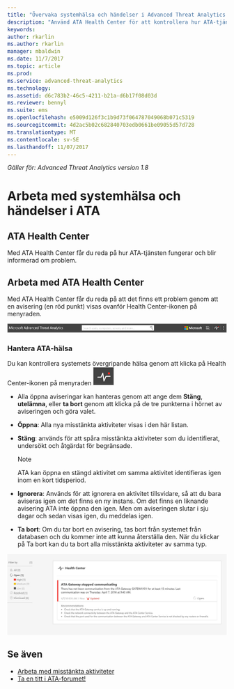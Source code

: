 ```yaml
---
title: "Övervaka systemhälsa och händelser i Advanced Threat Analytics | Microsoft Docs"
description: "Använd ATA Health Center för att kontrollera hur ATA-tjänsten fungerar och om du vill bli meddelad om potentiella problem och granska händelser i Loggboken."
keywords: 
author: rkarlin
ms.author: rkarlin
manager: mbaldwin
ms.date: 11/7/2017
ms.topic: article
ms.prod: 
ms.service: advanced-threat-analytics
ms.technology: 
ms.assetid: d6c783b2-46c5-4211-b21a-d6b17f08d03d
ms.reviewer: bennyl
ms.suite: ems
ms.openlocfilehash: e5009d126f3c1b9d73f064787049068b071c5319
ms.sourcegitcommit: 4d2ac5b02c682840703edb0661be09055d57d728
ms.translationtype: MT
ms.contentlocale: sv-SE
ms.lasthandoff: 11/07/2017
---
```

*Gäller för: Advanced Threat Analytics version 1.8*


# <a name="working-with-ata-system-health-and-events"></a>Arbeta med systemhälsa och händelser i ATA

## <a name="ata-health-center"></a>ATA Health Center
Med ATA Health Center får du reda på hur ATA-tjänsten fungerar och blir informerad om problem.

## <a name="working-with-the-ata-health-center"></a>Arbeta med ATA Health Center
Med ATA Health Center får du reda på att det finns ett problem genom att en avisering (en röd punkt) visas ovanför Health Center-ikonen på menyraden.

![Verktygsfält med röd punkt för ATA Health Center](media/ATA-Health-Center-Alert-red-dot.png)

### <a name="managing-ata-health"></a>Hantera ATA-hälsa
Du kan kontrollera systemets övergripande hälsa genom att klicka på Health Center-ikonen på menyraden ![ATA Health Center-ikon](media/ATA-red-dot.png)

-   Alla öppna aviseringar kan hanteras genom att ange dem **Stäng**, **utelämna**, eller **ta bort** genom att klicka på de tre punkterna i hörnet av aviseringen och göra valet.

-   **Öppna**: Alla nya misstänkta aktiviteter visas i den här listan.

-   **Stäng**: används för att spåra misstänkta aktiviteter som du identifierat, undersökt och åtgärdat för begränsade.

    > [!NOTE]
    > ATA kan öppna en stängd aktivitet om samma aktivitet identifieras igen inom en kort tidsperiod.

-   **Ignorera**: Används för att ignorera en aktivitet tillsvidare, så att du bara aviseras igen om det finns en ny instans. Om det finns en liknande avisering ATA inte öppna den igen. Men om aviseringen slutar i sju dagar och sedan visas igen, du meddelas igen.

- **Ta bort**: Om du tar bort en avisering, tas bort från systemet från databasen och du kommer inte att kunna återställa den. När du klickar på Ta bort kan du ta bort alla misstänkta aktiviteter av samma typ.



![Bild av ATA Health Center-problem](media/ATA-Health-Issue.JPG)






## <a name="see-also"></a>Se även

- [Arbeta med misstänkta aktiviteter](working-with-suspicious-activities.md)
- [Ta en titt i ATA-forumet!](https://social.technet.microsoft.com/Forums/security/home?forum=mata)
